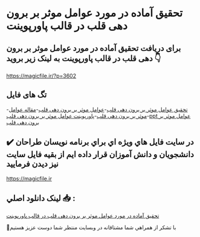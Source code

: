 # تحقیق آماده در مورد عوامل موثر بر برون دهی قلب در قالب پاورپوینت

## برای دریافت تحقیق آماده در مورد عوامل موثر بر برون دهی قلب در قالب پاورپوینت به لینک زیر بروید 👇

https://magicfile.ir/?p=3602

## تگ های فایل

-[تحقیق عوامل موثر بر برون دهی قلب](https://magicfile.ir/product/%d8%aa%d8%ad%d9%82%db%8c%d9%82-%d8%b9%d9%88%d8%a7%d9%85%d9%84-%d9%85%d9%88%d8%ab%d8%b1-%d8%a8%d8%b1-%d8%a8%d8%b1%d9%88%d9%86-%d8%af%d9%87%db%8c-%d9%82%d9%84%d8%a8-%d9%be%d8%a7%d9%88%d8%b1%d9%be%d9%88%db%8c%d9%86%d8%aa/)-[عوامل موثر بر برون دهی قلب](https://magicfile.ir/product/%d8%aa%d8%ad%d9%82%db%8c%d9%82-%d8%b9%d9%88%d8%a7%d9%85%d9%84-%d9%85%d9%88%d8%ab%d8%b1-%d8%a8%d8%b1-%d8%a8%d8%b1%d9%88%d9%86-%d8%af%d9%87%db%8c-%d9%82%d9%84%d8%a8-%d9%be%d8%a7%d9%88%d8%b1%d9%be%d9%88%db%8c%d9%86%d8%aa/)-[مقاله عوامل موثر بر برون دهی قلب](https://magicfile.ir/product/%d8%aa%d8%ad%d9%82%db%8c%d9%82-%d8%b9%d9%88%d8%a7%d9%85%d9%84-%d9%85%d9%88%d8%ab%d8%b1-%d8%a8%d8%b1-%d8%a8%d8%b1%d9%88%d9%86-%d8%af%d9%87%db%8c-%d9%82%d9%84%d8%a8-%d9%be%d8%a7%d9%88%d8%b1%d9%be%d9%88%db%8c%d9%86%d8%aa/)-[پاورپوینت عوامل موثر بر برون دهی قلب](https://magicfile.ir/product/%d8%aa%d8%ad%d9%82%db%8c%d9%82-%d8%b9%d9%88%d8%a7%d9%85%d9%84-%d9%85%d9%88%d8%ab%d8%b1-%d8%a8%d8%b1-%d8%a8%d8%b1%d9%88%d9%86-%d8%af%d9%87%db%8c-%d9%82%d9%84%d8%a8-%d9%be%d8%a7%d9%88%d8%b1%d9%be%d9%88%db%8c%d9%86%d8%aa/)-[ppt عوامل موثر بر برون دهی قلب](https://magicfile.ir/product/%d8%aa%d8%ad%d9%82%db%8c%d9%82-%d8%b9%d9%88%d8%a7%d9%85%d9%84-%d9%85%d9%88%d8%ab%d8%b1-%d8%a8%d8%b1-%d8%a8%d8%b1%d9%88%d9%86-%d8%af%d9%87%db%8c-%d9%82%d9%84%d8%a8-%d9%be%d8%a7%d9%88%d8%b1%d9%be%d9%88%db%8c%d9%86%d8%aa/)

## ✔️ در سايت فايل هاي ويژه اي براي برنامه نويسان طراحان دانشجويان و دانش آموزان قرار داده ايم از بقيه فايل سايت نيز ديدن فرماييد

https://magicfile.ir


## لينک دانلود اصلي 📥 :

[تحقیق آماده در مورد عوامل موثر بر برون دهی قلب در قالب پاورپوینت](https://magicfile.ir/product/%d8%aa%d8%ad%d9%82%db%8c%d9%82-%d8%b9%d9%88%d8%a7%d9%85%d9%84-%d9%85%d9%88%d8%ab%d8%b1-%d8%a8%d8%b1-%d8%a8%d8%b1%d9%88%d9%86-%d8%af%d9%87%db%8c-%d9%82%d9%84%d8%a8-%d9%be%d8%a7%d9%88%d8%b1%d9%be%d9%88%db%8c%d9%86%d8%aa/) 


🙏با تشکر از همراهي شما مشتاقانه در وبسایت منتظر شما دوست عزیز هستیم

